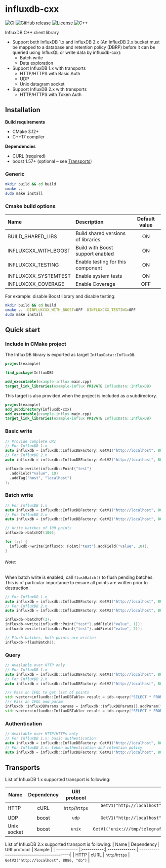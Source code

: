 # influxdb-cxx

[![CI](https://github.com/offa/influxdb-cxx/workflows/ci/badge.svg)](https://github.com/offa/influxdb-cxx/actions)
[![GitHub release](https://img.shields.io/github/release/offa/influxdb-cxx.svg)](https://github.com/offa/influxdb-cxx/releases)
[![License](https://img.shields.io/badge/license-MIT-yellow.svg)](LICENSE)
![C++](https://img.shields.io/badge/c++-17-green.svg)


InfluxDB C++ client library
 - Support both InfluxDB 1.x and InfluxDB 2.x (An InfluxDB 2.x bucket must be mapped to a database and retention policy (DBRP) before it can be queried using InfluxQL or write data by influxdb-cxx):
   - Batch write
   - Data exploration
 - Support InfluxDB 1.x with transports
   - HTTP/HTTPS with Basic Auth
   - UDP
   - Unix datagram socket
 - Support InfluxDB 2.x with transports
   - HTTP/HTTPS with Token Auth


## Installation

 __Build requirements__
 - CMake 3.12+
 - C++17 compiler

__Dependencies__
 - CURL (required)
 - boost 1.57+ (optional – see [Transports](#transports))

### Generic
 ```bash
mkdir build && cd build
cmake ..
sudo make install
 ```

### Cmake build options
|Name                   |Description                          |Default value|
|:----------------------|:------------------------------------|:-----------:|
|BUILD_SHARED_LIBS      |Build shared versions of libraries   |           ON|
|INFLUXCXX_WITH_BOOST   |Build with Boost support enabled     |           ON|
|INFLUXCXX_TESTING      |Enable testing for this component    |           ON|
|INFLUXCXX_SYSTEMTEST   |Enable system tests                  |           ON|
|INFLUXCXX_COVERAGE     |Enable Coverage                      |          OFF|

For example: disable Boost library and disable testing:
 ```bash
mkdir build && cd build
cmake .. -DINFLUXCXX_WITH_BOOST=OFF -DINFLUXCXX_TESTING=OFF
sudo make install
 ```

## Quick start

### Include in CMake project

The InfluxDB library is exported as target `InfluxData::InfluxDB`.

```cmake
project(example)

find_package(InfluxDB)

add_executable(example-influx main.cpp)
target_link_libraries(example-influx PRIVATE InfluxData::InfluxDB)
```

This target is also provided when the project is included as a subdirectory.

```cmake
project(example)
add_subdirectory(influxdb-cxx)
add_executable(example-influx main.cpp)
target_link_libraries(example-influx PRIVATE InfluxData::InfluxDB)
```

### Basic write

```cpp
// Provide complete URI
// For InfluxDB 1.x
auto influxdb = influxdb::InfluxDBFactory::GetV1("http://localhost", 8086, "test");
// For InfluxDB 2.x
auto influxdb = influxdb::InfluxDBFactory::GetV2("http://localhost", 8086, "test", "auth_token");

influxdb->write(influxdb::Point{"test"}
  .addField("value", 10)
  .addTag("host", "localhost")
);
```

### Batch write

```cpp
// For InfluxDB 1.x
auto influxdb = influxdb::InfluxDBFactory::GetV1("http://localhost", 8086, "test");
// For InfluxDB 2.x
auto influxdb = influxdb::InfluxDBFactory::GetV2("http://localhost", 8086, "test", "auth_token");

// Write batches of 100 points
influxdb->batchOf(100);

for (;;) {
  influxdb->write(influxdb::Point{"test"}.addField("value", 10));
}
```

###### Note:

When batch write is enabled, call `flushBatch()` to flush pending batches.
This is of particular importance to ensure all points are written prior to destruction.

```cpp
// For InfluxDB 1.x
auto influxdb = influxdb::InfluxDBFactory::GetV1("http://localhost", 8086, "test");
// For InfluxDB 2.x
auto influxdb = influxdb::InfluxDBFactory::GetV2("http://localhost", 8086, "test", "auth_token");

influxdb->batchOf(3);
influxdb->write(influxdb::Point{"test"}.addField("value", 1));
influxdb->write(influxdb::Point{"test"}.addField("value", 2));

// Flush batches, both points are written
influxdb->flushBatch();
```


### Query

```cpp
// Available over HTTP only
// For InfluxDB 1.x
auto influxdb = influxdb::InfluxDBFactory::GetV1("http://localhost", 8086, "test");
// For InfluxDB 2.x
auto influxdb = influxdb::InfluxDBFactory::GetV2("http://localhost", 8086, "test", "auth_token");

/// Pass an IFQL to get list of points
std::vector<influxdb::InfluxDBTable> result = idb->query("SELECT * FROM test");
/// Pass an IFQL and param
influxdb::InfluxDBParams params = influxdb::InfluxDBParams{}.addParam("param1", 1);
std::vector<influxdb::InfluxDBTable> result = idb->query("SELECT * FROM test WHERE c1 = $param1", params);
```

### Authentication
```cpp
// Available over HTTP/HTTPs only
// For InfluxDB 1.x: basic authentication
auto influxdb = influxdb::InfluxDBFactory::GetV1("http://localhost", 8086, "test", "username", "password");
// For InfluxDB 2.x: token authentication and retention policy
auto influxdb = influxdb::InfluxDBFactory::GetV2("http://localhost", 8086, "test", "auth_token", "my_-_rp");
```

## Transports

List of InfluxDB 1.x supported transport is following:

| Name        | Dependency  | URI protocol   | Sample                                     |
| ----------- |:-----------:|:--------------:| ------------------------------------------:|
| HTTP        | cURL        | `http`/`https` | `GetV1("http://localhost", 8086, "db")`    |
| UDP         | boost       | `udp`          | `GetV1("http://localhost", 8094)`          |
| Unix socket | boost       | `unix`         | `GetV1("unix:///tmp/telegraf.sock")`       |

List of InfluxDB 2.x supported transport is following:
| Name        | Dependency  | URI protocol   | Sample                                     |
| ----------- |:-----------:|:--------------:| ------------------------------------------:|
| HTTP        | cURL        | `http`/`https` | `GetV2("http://localhost", 8086, "db")`    |
